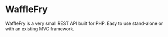 # WaffleFry
WaffleFry is a very small REST API built for PHP. Easy to use stand-alone or with an existing MVC framework. 
